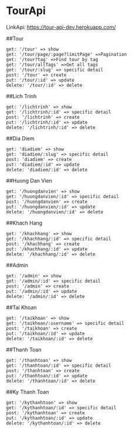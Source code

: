 # TourApi
LinkApi: https://tour-api-dev.herokuapp.com/

 ##Tour
 
    get: '/tour' => show
    get: '/tour/page/:page?limitPage' =>Pagination
    get: '/tour?tag' =>Find tour by tag
    get: '/tour/allTags' =>Get all tags
    get: '/tour/:slug' => specific detail
    post: '/tour' => create
    put: '/tour/:id' => update
    delete: '/tour/:id' => delete

 ##Lich Trinh
 
    get: '/lichtrinh' => show
    get: '/lichtrinh/:id' => specific detail
    post: '/lichtrinh' => create
    put: '/lichtrinh/:id' => update
    delete: '/lichtrinh/:id' => delete
    
 ##Dia Diem
 
    get: 'diadiem' => show
    get: 'diadiem/:slug' => specific detail
    post: 'diadiem' => create
    put: 'diadiem/:id' => update
    delete: 'diadiem/:id' => delete
    
 ##Huong Dan Vien
 
    get: '/huongdanvien' => show
    get: '/huongdanvien/:id' => specific detail
    post: '/huongdanvien' => create
    put: '/huongdanvien/:id' => update
    delete: '/huongdanvien/:id' => delete
    
 ##Khach Hang
 
    get: '/khachhang' => show
    get: '/khachhang/:id' => specific detail
    post: '/khachhang' => create
    put: '/khachhang/:id' => update
    delete: '/khachhang/:id' => delete
    
 ##Admin   
 
    get: '/admin' => show
    get: '/admin/:id' => specific detail
    post: '/admin' => create
    put: '/admin/:id' => update
    delete: '/admin/:id' => delete
    
 ##Tai Khoan
 
    get: '/taikhoan' => show
    get: '/taikhoan/:username' => specific detail
    post: '/taikhoan' => create
    put: '/taikhoan/:id' => update
    delete: '/taikhoan/:id' => delete

 ##Thanh Toan   
 
    get: '/thanhtoan' => show
    get: '/thanhtoan/:id' => specific detail
    post: '/thanhtoan' => create
    put: '/thanhtoan/:id' => update
    delete: '/thanhtoan/:id' => delete

 ##Ky Thanh Toan   
 
    get: '/kythanhtoan' => show
    get: '/kythanhtoan/:id' => specific detail
    post: '/kythanhtoan' => create
    put: '/kythanhtoan/:id' => update
    delete: '/kythanhtoan/:id' => delete
